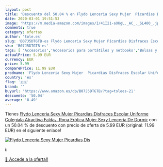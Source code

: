 ```yaml
---
layout: post
title: 'Descuento del 50.04 % en Flydo Lenceria Sexy Mujer  Picardias Dis'
date: 2020-03-01 19:51:53
image: 'https://m.media-amazon.com/images/I/41I21-aOKgL._AC_._SL400_.jpg'
comments: true
category: ofertas
author: 'tole.es'
slug: 'B07J5DTGTB-es Flydo Lenceria Sexy Mujer Picardias Disfraces Escolar...'
sku: 'B07J5DTGTB-es'
tags: [ 'Accesorios','Accesorios para portátiles y netbooks','Bolsas y fundas para portátiles y netbooks','Informática','Juegos y Accesorios para PC','Mochilas para portátiles y netbooks','Videojuegos','escolar', ]
actualPrice: 5.99 EUR
currency: EUR
price: 5.99
comparePrice: 11.99 EUR
prodname: 'Flydo Lenceria Sexy Mujer  Picardias Disfraces Escolar Uniforme Colegiala Atractiva Falda，Ropa Erótica Mujer Sexy Lencería De Dormir'
country: 'es'
flag: '🇪🇸'
brand: ''
buyurl: 'https://www.amazon.es/dp/B07J5DTGTB/?tag=tolees-21'
descuento: '50.04'
average: '8.49'
---
```


Tienes [Flydo Lenceria Sexy Mujer  Picardias Disfraces Escolar Uniforme Colegiala Atractiva Falda，Ropa Erótica Mujer Sexy Lencería De Dormir](https://www.amazon.es/dp/B07J5DTGTB/?tag=tolees-21) con un 50.04 % de descuento con precio de oferta de 5.99 EUR (original: 11.99 EUR) en el siguiente enlace!

[![Flydo Lenceria Sexy Mujer  Picardias Dis](https://m.media-amazon.com/images/I/41I21-aOKgL._AC_._SL400_.jpg)](https://www.amazon.es/dp/B07J5DTGTB/?tag=tolees-21)

ℹ️:


[🛒 Accede a la oferta!!](https://www.amazon.es/dp/B07J5DTGTB/?tag=tolees-21)
